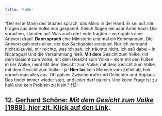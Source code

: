 ```yaml
---
title: 'Füße'
---
```


“Der erste Mann des Staates sprach, das Mikro in der Hand. Er sei auf alle Fragen aus dem Volke nun gespannt. Gleich flogen ein paar Arme hoch. Die sprachen, standen auf. Was auch die Leute fragten – vorn gab ́s eine Antwort drauf. **Dann sprach** eine Ministerin und mal ein Kommandant. Die Antwort gab stets einer, der das Sachgebiet verstand. Nur ich verstand nicht allzuviel, mir reichte, was ich sah. Ich träumte nicht, ich saß dabei – in Nicaragua! Und die Versammlung hieß: **Mit dem** Gesicht zum Volke, mit dem Gesicht zum Volke, mit dem Gesicht zum Volke – nicht mit den Füßen in  ́ner Wolke, nein! Mit dem Gesicht zum Volke, mit dem Gesicht zum Volke, mit dem Gesicht zum Volke – ja! **Hier las** kein Mensch vom Zettel ab, hier sprach man alles aus. Oft gab es Zwischenrufe und Gelächter und Applaus. Das findet immer wieder statt, und jeder darf da rein. Und keine Frage ist zu heiß und kein Problem zu klein.”-!12!-
## **12.** [Gerhard Schöne: _Mit dem Gesicht zum Volke_ [1988], hier zit. Klick auf den Link](https://verlag.buschfunk.com/alben/du-hast-es-nur-noch-nicht-probiert-live-dcd/#track1149).

